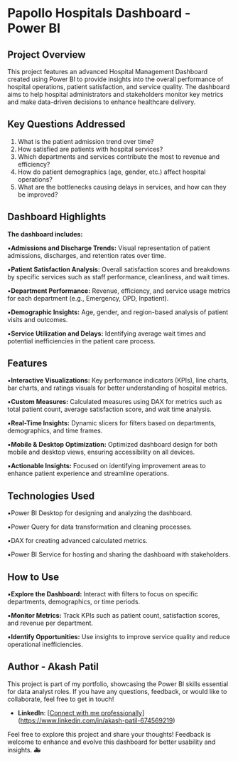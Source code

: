 
# Papollo Hospitals Dashboard - Power BI
## Project Overview
This project features an advanced Hospital Management Dashboard created using Power BI to provide insights into the overall performance of hospital operations, patient satisfaction, and service quality. The dashboard aims to help hospital administrators and stakeholders monitor key metrics and make data-driven decisions to enhance healthcare delivery.

## Key Questions Addressed
1. What is the patient admission trend over time?
2. How satisfied are patients with hospital services?
3. Which departments and services contribute the most to revenue and efficiency?
4. How do patient demographics (age, gender, etc.) affect hospital operations?
5. What are the bottlenecks causing delays in services, and how can they be improved?

## Dashboard Highlights
**The dashboard includes:**

▪️**Admissions and Discharge Trends:** Visual representation of patient admissions, discharges, and retention rates over time.

▪️**Patient Satisfaction Analysis:** Overall satisfaction scores and breakdowns by specific services such as staff performance, cleanliness, and wait times.

▪️**Department Performance:** Revenue, efficiency, and service usage metrics for each department (e.g., Emergency, OPD, Inpatient).

▪️**Demographic Insights:** Age, gender, and region-based analysis of patient visits and outcomes.

▪️**Service Utilization and Delays:** Identifying average wait times and potential inefficiencies in the patient care process.

## Features
▪️**Interactive Visualizations:** Key performance indicators (KPIs), line charts, bar charts, and ratings visuals for better understanding of hospital metrics.

▪️**Custom Measures:** Calculated measures using DAX for metrics such as total patient count, average satisfaction score, and wait time analysis.

▪️**Real-Time Insights:** Dynamic slicers for filters based on departments, demographics, and time frames.

▪️**Mobile & Desktop Optimization:** Optimized dashboard design for both mobile and desktop views, ensuring accessibility on all devices.

▪️**Actionable Insights:** Focused on identifying improvement areas to enhance patient experience and streamline operations.

## Technologies Used
▪️Power BI Desktop for designing and analyzing the dashboard.

▪️Power Query for data transformation and cleaning processes.

▪️DAX for creating advanced calculated metrics.

▪️Power BI Service for hosting and sharing the dashboard with stakeholders.

## How to Use
▪️**Explore the Dashboard:** Interact with filters to focus on specific departments, demographics, or time periods.

▪️**Monitor Metrics:** Track KPIs such as patient count, satisfaction scores, and revenue per department.

▪️**Identify Opportunities:** Use insights to improve service quality and reduce operational inefficiencies.

## Author - Akash Patil

This project is part of my portfolio, showcasing the Power BI skills essential for data analyst roles. If you have any questions, feedback, or would like to collaborate, feel free to get in touch!

- **LinkedIn**: [[Connect with me professionally](https://www.linkedin.com/in/najirr)](https://www.linkedin.com/in/akash-patil-674569219)

Feel free to explore this project and share your thoughts! Feedback is welcome to enhance and evolve this dashboard for better usability and insights. 🚑
